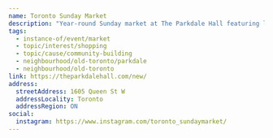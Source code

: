 ```yaml
---
name: Toronto Sunday Market
description: "Year-round Sunday market at The Parkdale Hall featuring local vendors and artisans."
tags:
  - instance-of/event/market
  - topic/interest/shopping
  - topic/cause/community-building
  - neighbourhood/old-toronto/parkdale
  - neighbourhood/old-toronto
link: https://theparkdalehall.com/new/
address:
  streetAddress: 1605 Queen St W
  addressLocality: Toronto
  addressRegion: ON
social:
  instagram: https://www.instagram.com/toronto_sundaymarket/
---
```


